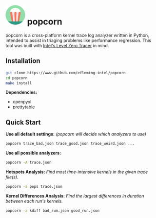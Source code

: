 # <img src="popcorn.svg" width=64/> popcorn

popcorn is a cross-platform kernel trace log analyzer written in Python, intended to assist in triaging problems like performance regression. This tool was built with [Intel's Level Zero Tracer](https://github.com/intel/pti-gpu/blob/master/tools/ze_tracer/README.md) in mind.

## Installation

```bash
git clone https://www.github.com/efleming-intel/popcorn
cd popcorn
make install
```

__Dependencies:__

- openpyxl
- prettytable

## Quick Start

__Use all default settings:__
_(popcorn will decide which analyzers to use)_

```bash
popcorn trace_bad.json trace_good.json trace_weird.json ...
```

__Use all possible analyzers:__

```bash
popcorn -A trace.json
```

__Hotspots Analysis:__
_Find most time-intensive kernels in the given trace file(s)._

```bash
popcorn -a pops trace.json
```

__Kernel Differences Analysis:__
_Find the largest differences in duration between each run's kernels._

```bash
popcorn -a kdiff bad_run.json good_run.json
```
